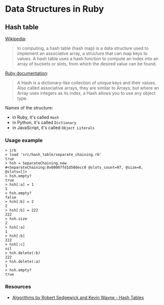 # Data Structures in Ruby

## Hash table

[Wikipedia](https://en.wikipedia.org/wiki/Hash_table):

> In computing, a hash table (hash map) is a data structure used to implement an associative array, a structure that can map keys to values. A hash table uses a hash function to compute an index into an array of buckets or slots, from which the desired value can be found.

[Ruby documentation](https://ruby-doc.org/core-2.4.0/Hash.html):

> A Hash is a dictionary-like collection of unique keys and their values. Also called associative arrays, they are similar to Arrays, but where an Array uses integers as its index, a Hash allows you to use any object type.

Names of the structure:

- in Ruby, it's called `Hash`
- in Python, it's called `Dictionary`
- in JavaScript, it's called `Object Literals`

### Usage example

```
> irb
> load 'src/hash_table/separate_chaining.rb'
true
> hsh = SeparateChaining.new
#<SeparateChaining:0x00007fd1d50decc0 @slots_count=97, @size=0, @slots=[]>
> hsh.empty?
true
> hsh[:a] = 1
1
> hsh.empty?
false
> hsh[:b] = 2
2
> hsh[:b] = 222
222
> hsh.size
2
> hsh[:a]
1
> hsh[:b]
222
> hsh[:c]
nil
> hsh.delete(:b)
222
> hsh.delete(:a)
1
> hsh.empty?
true
```

### Resources

- [Algorithms by Robert Sedgewick and Kevin Wayne - Hash Tables](http://algs4.cs.princeton.edu/34hash/)
